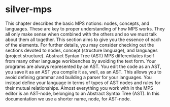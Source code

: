 # silver-mps
This chapter describes the basic MPS notions: nodes, concepts, and languages. These are key to proper understanding of how MPS works. They all only make sense when combined with the others and so we must talk about them all together. This section aims to give you the essence of each of the elements. For further details, you may consider checking out the sections devoted to nodes, concept (structure language), and languages (project structure).  Abstract Syntax Tree (AST)﻿ MPS differentiates itself from many other language workbenches by avoiding the text form. Your programs are always represented by an AST. You edit the code as an AST, you save it as an AST you compile it as, well, as an AST. This allows you to avoid defining grammar and building a parser for your languages. You instead define your language in terms of types of AST nodes and rules for their mutual relationships. Almost everything you work with in the MPS editor is an AST-node, belonging to an Abstract Syntax Tree (AST). In this documentation we use a shorter name, node, for AST-node.
